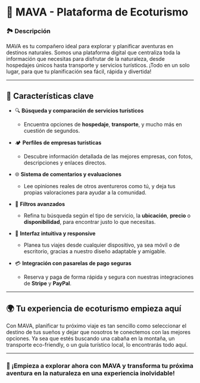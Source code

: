 # 🌿 MAVA - Plataforma de Ecoturismo

### 🏞️ **Descripción**
MAVA es tu compañero ideal para explorar y planificar aventuras en destinos naturales. Somos una plataforma digital que centraliza toda la información que necesitas para disfrutar de la naturaleza, desde hospedajes únicos hasta transporte y servicios turísticos. ¡Todo en un solo lugar, para que tu planificación sea fácil, rápida y divertida!

---

## 🌟 **Características clave**

- 🔍 **Búsqueda y comparación de servicios turísticos**
  - Encuentra opciones de **hospedaje**, **transporte**, y mucho más en cuestión de segundos.
  
- 🏕️ **Perfiles de empresas turísticas**
  - Descubre información detallada de las mejores empresas, con fotos, descripciones y enlaces directos.
  
- 🌐 **Sistema de comentarios y evaluaciones**
  - Lee opiniones reales de otros aventureros como tú, y deja tus propias valoraciones para ayudar a la comunidad.

- 🔧 **Filtros avanzados**
  - Refina tu búsqueda según el tipo de servicio, la **ubicación**, **precio** o **disponibilidad**, para encontrar justo lo que necesitas.

- 📱 **Interfaz intuitiva y responsive**
  - Planea tus viajes desde cualquier dispositivo, ya sea móvil o de escritorio, gracias a nuestro diseño adaptable y amigable.

- 💳 **Integración con pasarelas de pago seguras**
  - Reserva y paga de forma rápida y segura con nuestras integraciones de **Stripe** y **PayPal**.

---

## 🌍 **Tu experiencia de ecoturismo empieza aquí**
Con MAVA, planificar tu próximo viaje es tan sencillo como seleccionar el destino de tus sueños y dejar que nosotros te conectemos con las mejores opciones. Ya sea que estés buscando una cabaña en la montaña, un transporte eco-friendly, o un guía turístico local, lo encontrarás todo aquí.

---

### 🚀 ¡Empieza a explorar ahora con MAVA y transforma tu próxima aventura en la naturaleza en una experiencia inolvidable!


